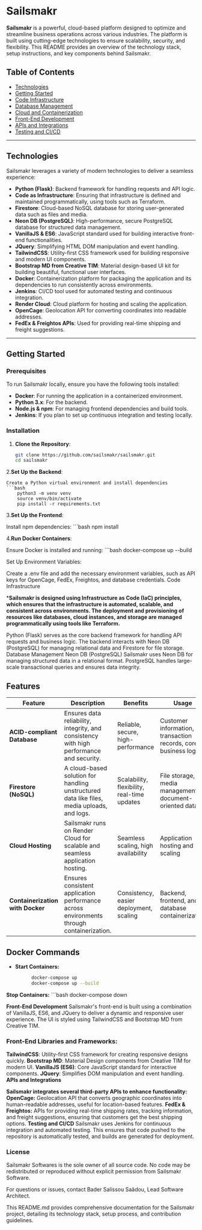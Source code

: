 # Sailsmakr

**Sailsmakr** is a powerful, cloud-based platform designed to optimize and streamline business operations across various industries. The platform is built using cutting-edge technologies to ensure scalability, security, and flexibility. This README provides an overview of the technology stack, setup instructions, and key components behind Sailsmakr.

## Table of Contents
- [Technologies](#technologies)
- [Getting Started](#getting-started)
- [Code Infrastructure](#code-infrastructure)
- [Database Management](#database-management)
- [Cloud and Containerization](#cloud-and-containerization)
- [Front-End Development](#front-end-development)
- [APIs and Integrations](#apis-and-integrations)
- [Testing and CI/CD](#testing-and-cicd)

---

## Technologies

Sailsmakr leverages a variety of modern technologies to deliver a seamless experience:

- **Python (Flask)**: Backend framework for handling requests and API logic.
- **Code as Infrastructure**: Ensuring that infrastructure is defined and maintained programmatically, using tools such as Terraform.
- **Firestore**: Cloud-based NoSQL database for storing user-generated data such as files and media.
- **Neon DB (PostgreSQL)**: High-performance, secure PostgreSQL database for structured data management.
- **VanillaJS & ES6**: JavaScript standard used for building interactive front-end functionalities.
- **JQuery**: Simplifying HTML DOM manipulation and event handling.
- **TailwindCSS**: Utility-first CSS framework used for building responsive and modern UI components.
- **Bootstrap MD from Creative TIM**: Material design-based UI kit for building beautiful, functional user interfaces.
- **Docker**: Containerization platform for packaging the application and its dependencies to run consistently across environments.
- **Jenkins**: CI/CD tool used for automated testing and continuous integration.
- **Render Cloud**: Cloud platform for hosting and scaling the application.
- **OpenCage**: Geolocation API for converting coordinates into readable addresses.
- **FedEx & Freightos APIs**: Used for providing real-time shipping and freight suggestions.

---

## Getting Started

### Prerequisites

To run Sailsmakr locally, ensure you have the following tools installed:

- **Docker**: For running the application in a containerized environment.
- **Python 3.x**: For the backend.
- **Node.js & npm**: For managing frontend dependencies and build tools.
- **Jenkins**: If you plan to set up continuous integration and testing locally.

### Installation

1. **Clone the Repository**:
   ```bash
   git clone https://github.com/sailsmakr/sailsmakr.git
   cd sailsmakr

2.**Set Up the Backend**:

    Create a Python virtual environment and install dependencies
    ```bash 
        python3 -m venv venv
        source venv/bin/activate
        pip install -r requirements.txt

3.**Set Up the Frontend**:

Install npm dependencies:
    ```bash
        npm install


4.**Run Docker Containers**:

Ensure Docker is installed and running:
    ```bash
        docker-compose up --build

Set Up Environment Variables:

Create a .env file and add the necessary environment variables, such as API keys for OpenCage, FedEx, Freightos, and database credentials.
Code Infrastructure

***Sailsmakr is designed using Infrastructure as Code (IaC) principles, which ensures that the infrastructure is automated, scalable, and consistent across environments. The deployment and provisioning of resources like databases, cloud instances, and storage are managed programmatically using tools like Terraform.**

Python (Flask) serves as the core backend framework for handling API requests and business logic.
The backend interacts with Neon DB (PostgreSQL) for managing relational data and Firestore for file storage.
Database Management
Neon DB (PostgreSQL)
Sailsmakr uses Neon DB for managing structured data in a relational format. PostgreSQL handles large-scale transactional queries and ensures data integrity.

## Features  

| Feature                  | Description                                                                                       | Benefits                               | Usage                                            |
|--------------------------|---------------------------------------------------------------------------------------------------|---------------------------------------|--------------------------------------------------|
| **ACID-compliant Database** | Ensures data reliability, integrity, and consistency with high performance and security.         | Reliable, secure, high-performance    | Customer information, transaction records, core business logic |
| **Firestore (NoSQL)**     | A cloud-based solution for handling unstructured data like files, media uploads, and logs.        | Scalability, flexibility, real-time updates | File storage, media management, document-oriented data |
| **Cloud Hosting**         | Sailsmakr runs on Render Cloud for scalable and seamless application hosting.                     | Seamless scaling, high availability   | Application hosting and scaling                  |
| **Containerization with Docker** | Ensures consistent application performance across environments through containerization.        | Consistency, easier deployment, scaling | Backend, frontend, and database containerization |

## Docker Commands  

- **Start Containers:**  
  ```bash
        docker-compose up
        docker-compose up --build

**Stop Containers:**
    ```bash
        docker-compose down

**Front-End Development**
Sailsmakr's front-end is built using a combination of VanillaJS, ES6, and JQuery to deliver a dynamic and responsive user experience. The UI is styled using TailwindCSS and Bootstrap MD from Creative TIM.

### Front-End Libraries and Frameworks:
**TailwindCSS**: Utility-first CSS framework for creating responsive designs quickly.
**Bootstrap MD**: Material Design components from Creative TIM for modern UI.
**VanillaJS (ES6)**: Core JavaScript standard for interactive components.
**JQuery**: Simplifies DOM manipulation and event handling.
**APIs and Integrations**

**Sailsmakr integrates several third-party APIs to enhance functionality:**
**OpenCage:** Geolocation API that converts geographic coordinates into human-readable addresses, useful for location-based features.
**FedEx & Freightos:** APIs for providing real-time shipping rates, tracking information, and freight suggestions, ensuring that customers get the best shipping options.
**Testing and CI/CD**
Sailsmakr uses Jenkins for continuous integration and automated testing. This ensures that code pushed to the repository is automatically tested, and builds are generated for deployment.

### License
Sailsmakr Softwares is the sole owner of all source code. No code may be redistributed or reproduced without explicit permission from Sailsmakr Software.

For questions or issues, contact Bader Salissou Saâdou, Lead Software Architect.

 

This README.md provides comprehensive documentation for the Sailsmakr project, detailing its technology stack, setup process, and contribution guidelines.